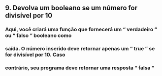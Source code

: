 ## 9. Devolva um booleano se um número for divisível por 10

### Aqui, você criará uma função que fornecerá um “ verdadeiro ” ou “ falso ” booleano como
### saída. O número inserido deve retornar apenas um “ true ” se for divisível por 10. Caso
### contrário, seu programa deve retornar uma resposta “ falsa ”